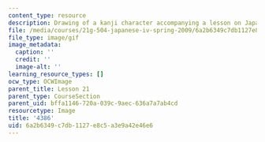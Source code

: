 ```yaml
---
content_type: resource
description: Drawing of a kanji character accompanying a lesson on Japanese.
file: /media/courses/21g-504-japanese-iv-spring-2009/6a2b6349c7db1127e8c5a3e9a42e46e6_4386.gif
file_type: image/gif
image_metadata:
  caption: ''
  credit: ''
  image-alt: ''
learning_resource_types: []
ocw_type: OCWImage
parent_title: Lesson 21
parent_type: CourseSection
parent_uid: bffa1146-720a-039c-9aec-636a7a7ab4cd
resourcetype: Image
title: '4386'
uid: 6a2b6349-c7db-1127-e8c5-a3e9a42e46e6
---
```

